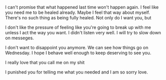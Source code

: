 
I can't promise that what happened last time won't happen again. I feel like you need me to be healed already. Maybe I feel that way about myself. There's no such thing as being fully healed. Not only do I want you, but 

I don't like the pressure of feeling like you're going to break up with me unless I act the way you want.
I didn't listen very well. I will try to slow down on messeges. 

I don't want to disappoint you anymore. We can see how things go on Wednesday. I hope I behave well enough to keep deserving to see you.

I really love that you call me on my shit

I punished you for telling me what you needed and I am so sorry love.